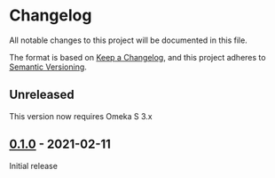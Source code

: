 # Changelog

All notable changes to this project will be documented in this file.

The format is based on [Keep a Changelog](https://keepachangelog.com/en/1.0.0/),
and this project adheres to [Semantic Versioning](https://semver.org/spec/v2.0.0.html).

## Unreleased

This version now requires Omeka S 3.x

## [0.1.0] - 2021-02-11

Initial release

[0.1.0]: https://github.com/biblibre/omeka-s-module-LocaleSwitch/releases/tag/v0.1.0
